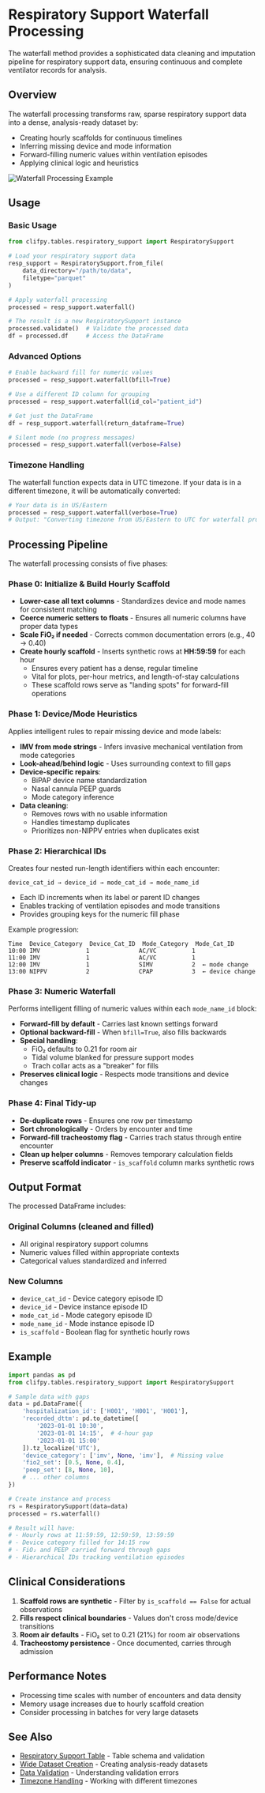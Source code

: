 # Respiratory Support Waterfall Processing

The waterfall method provides a sophisticated data cleaning and imputation pipeline for respiratory support data, ensuring continuous and complete ventilator records for analysis.

## Overview

The waterfall processing transforms raw, sparse respiratory support data into a dense, analysis-ready dataset by:
- Creating hourly scaffolds for continuous timelines
- Inferring missing device and mode information
- Forward-filling numeric values within ventilation episodes
- Applying clinical logic and heuristics

![Waterfall Processing Example](../images/waterfall_example.png)

## Usage

### Basic Usage

```python
from clifpy.tables.respiratory_support import RespiratorySupport

# Load your respiratory support data
resp_support = RespiratorySupport.from_file(
    data_directory="/path/to/data",
    filetype="parquet"
)

# Apply waterfall processing
processed = resp_support.waterfall()

# The result is a new RespiratorySupport instance
processed.validate()  # Validate the processed data
df = processed.df     # Access the DataFrame
```

### Advanced Options

```python
# Enable backward fill for numeric values
processed = resp_support.waterfall(bfill=True)

# Use a different ID column for grouping
processed = resp_support.waterfall(id_col="patient_id")

# Get just the DataFrame
df = resp_support.waterfall(return_dataframe=True)

# Silent mode (no progress messages)
processed = resp_support.waterfall(verbose=False)
```

### Timezone Handling

The waterfall function expects data in UTC timezone. If your data is in a different timezone, it will be automatically converted:

```python
# Your data is in US/Eastern
processed = resp_support.waterfall(verbose=True)
# Output: "Converting timezone from US/Eastern to UTC for waterfall processing"
```

## Processing Pipeline

The waterfall processing consists of five phases:

### Phase 0: Initialize & Build Hourly Scaffold

* **Lower-case all text columns** - Standardizes device and mode names for consistent matching
* **Coerce numeric setters to floats** - Ensures all numeric columns have proper data types
* **Scale FiO₂ if needed** - Corrects common documentation errors (e.g., 40 → 0.40)
* **Create hourly scaffold** - Inserts synthetic rows at **HH:59:59** for each hour
  - Ensures every patient has a dense, regular timeline
  - Vital for plots, per-hour metrics, and length-of-stay calculations
  - These scaffold rows serve as "landing spots" for forward-fill operations

### Phase 1: Device/Mode Heuristics

Applies intelligent rules to repair missing device and mode labels:

* **IMV from mode strings** - Infers invasive mechanical ventilation from mode categories
* **Look-ahead/behind logic** - Uses surrounding context to fill gaps
* **Device-specific repairs**:
  - BiPAP device name standardization
  - Nasal cannula PEEP guards
  - Mode category inference
* **Data cleaning**:
  - Removes rows with no usable information
  - Handles timestamp duplicates
  - Prioritizes non-NIPPV entries when duplicates exist

### Phase 2: Hierarchical IDs

Creates four nested run-length identifiers within each encounter:

```
device_cat_id → device_id → mode_cat_id → mode_name_id
```

* Each ID increments when its label or parent ID changes
* Enables tracking of ventilation episodes and mode transitions
* Provides grouping keys for the numeric fill phase

Example progression:
```
Time  Device_Category  Device_Cat_ID  Mode_Category  Mode_Cat_ID
10:00 IMV             1              AC/VC          1
11:00 IMV             1              AC/VC          1
12:00 IMV             1              SIMV           2  ← mode change
13:00 NIPPV           2              CPAP           3  ← device change
```

### Phase 3: Numeric Waterfall

Performs intelligent filling of numeric values within each `mode_name_id` block:

* **Forward-fill by default** - Carries last known settings forward
* **Optional backward-fill** - When `bfill=True`, also fills backwards
* **Special handling**:
  - FiO₂ defaults to 0.21 for room air
  - Tidal volume blanked for pressure support modes
  - Trach collar acts as a "breaker" for fills
* **Preserves clinical logic** - Respects mode transitions and device changes

### Phase 4: Final Tidy-up

* **De-duplicate rows** - Ensures one row per timestamp
* **Sort chronologically** - Orders by encounter and time
* **Forward-fill tracheostomy flag** - Carries trach status through entire encounter
* **Clean up helper columns** - Removes temporary calculation fields
* **Preserve scaffold indicator** - `is_scaffold` column marks synthetic rows

## Output Format

The processed DataFrame includes:

### Original Columns (cleaned and filled)
- All original respiratory support columns
- Numeric values filled within appropriate contexts
- Categorical values standardized and inferred

### New Columns
- `device_cat_id` - Device category episode ID
- `device_id` - Device instance episode ID  
- `mode_cat_id` - Mode category episode ID
- `mode_name_id` - Mode instance episode ID
- `is_scaffold` - Boolean flag for synthetic hourly rows

## Example

```python
import pandas as pd
from clifpy.tables.respiratory_support import RespiratorySupport

# Sample data with gaps
data = pd.DataFrame({
    'hospitalization_id': ['H001', 'H001', 'H001'],
    'recorded_dttm': pd.to_datetime([
        '2023-01-01 10:30', 
        '2023-01-01 14:15',  # 4-hour gap
        '2023-01-01 15:00'
    ]).tz_localize('UTC'),
    'device_category': ['imv', None, 'imv'],  # Missing value
    'fio2_set': [0.5, None, 0.4],
    'peep_set': [8, None, 10],
    # ... other columns
})

# Create instance and process
rs = RespiratorySupport(data=data)
processed = rs.waterfall()

# Result will have:
# - Hourly rows at 11:59:59, 12:59:59, 13:59:59
# - Device category filled for 14:15 row
# - FiO₂ and PEEP carried forward through gaps
# - Hierarchical IDs tracking ventilation episodes
```

## Clinical Considerations

1. **Scaffold rows are synthetic** - Filter by `is_scaffold == False` for actual observations
2. **Fills respect clinical boundaries** - Values don't cross mode/device transitions
3. **Room air defaults** - FiO₂ set to 0.21 (21%) for room air observations
4. **Tracheostomy persistence** - Once documented, carries through admission

## Performance Notes

- Processing time scales with number of encounters and data density
- Memory usage increases due to hourly scaffold creation
- Consider processing in batches for very large datasets

## See Also

- [Respiratory Support Table](../api/tables.md#respiratory-support) - Table schema and validation
- [Wide Dataset Creation](wide-dataset.md) - Creating analysis-ready datasets
- [Data Validation](validation.md) - Understanding validation errors
- [Timezone Handling](timezones.md) - Working with different timezones